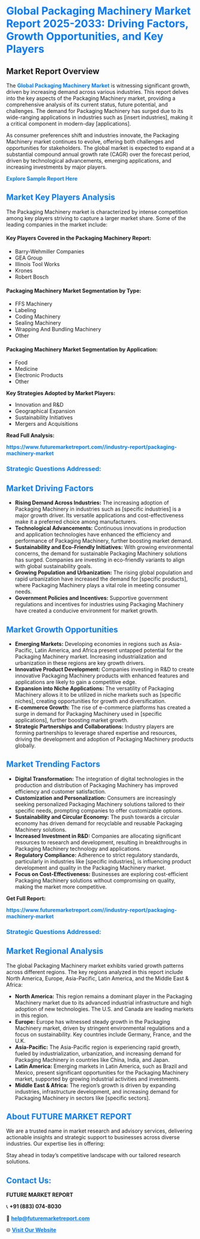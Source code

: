 <h1 style="color: #007BFF;">Global Packaging Machinery Market Report 2025-2033: Driving Factors, Growth Opportunities, and Key Players</h1>

<section id="overview">
<h2>Market Report Overview</h2>
<p>The <a href="https://www.futuremarketreport.com//industry-report/packaging-machinery-market" style="color: #007BFF; text-decoration: none;"><strong>Global Packaging Machinery Market</strong></a> is witnessing significant growth, driven by increasing demand across various industries. This report delves into the key aspects of the Packaging Machinery market, providing a comprehensive analysis of its current status, future potential, and challenges. The demand for Packaging Machinery has surged due to its wide-ranging applications in industries such as [insert industries], making it a critical component in modern-day [applications].</p>
<p>As consumer preferences shift and industries innovate, the Packaging Machinery market continues to evolve, offering both challenges and opportunities for stakeholders. The global market is expected to expand at a substantial compound annual growth rate (CAGR) over the forecast period, driven by technological advancements, emerging applications, and increasing investments by major players.</p>
</section>

<section id="overview">
<p><a href="https://www.futuremarketreport.com//request-sample/reportId=50858" style="color: #007BFF; text-decoration: none;"><strong>Explore Sample Report Here</strong></a></p>
</section>

<section id="key-players">
<h2 style="color: #007BFF;">Market Key Players Analysis</h2>
<p>The Packaging Machinery market is characterized by intense competition among key players striving to capture a larger market share. Some of the leading companies in the market include:</p>
<h4>Key Players Covered in the Packaging Machinery Report:</h4>
<ul><li>Barry-Wehmiller Companies</li><li>GEA Group</li><li>Illinois Tool Works</li><li>Krones</li><li>Robert Bosch</li></ul>
<h4>Packaging Machinery Market Segmentation by Type:</h4>
<ul><li>FFS Machinery</li><li>Labeling</li><li>Coding Machinery</li><li>Sealing Machinery</li><li>Wrapping And Bundling Machinery</li><li>Other</li></ul>

<h4>Packaging Machinery Market Segmentation by Application:</h4>
<ul><li>Food</li><li>Medicine</li><li>Electronic Products</li><li>Other</li></ul>
<p><strong>Key Strategies Adopted by Market Players:</strong></p>
<ul>
<li>Innovation and R&D</li>
<li>Geographical Expansion</li>
<li>Sustainability Initiatives</li>
<li>Mergers and Acquisitions</li>
</ul>
</section>

<section>
<p><strong>Read Full Analysis: </strong></p><a href="https://www.futuremarketreport.com//industry-report/packaging-machinery-market" style="color: #007BFF; text-decoration: none;"><strong>https://www.futuremarketreport.com//industry-report/packaging-machinery-market</strong></a>
<h3 style="color: #007BFF;">Strategic Questions Addressed:</h3>
</section>

<section id="driving-factors">
<h2 style="color: #007BFF;">Market Driving Factors</h2>
<ul>
<li><strong>Rising Demand Across Industries:</strong> The increasing adoption of Packaging Machinery in industries such as [specific industries] is a major growth driver. Its versatile applications and cost-effectiveness make it a preferred choice among manufacturers.</li>
<li><strong>Technological Advancements:</strong> Continuous innovations in production and application technologies have enhanced the efficiency and performance of Packaging Machinery, further boosting market demand.</li>
<li><strong>Sustainability and Eco-Friendly Initiatives:</strong> With growing environmental concerns, the demand for sustainable Packaging Machinery solutions has surged. Companies are investing in eco-friendly variants to align with global sustainability goals.</li>
<li><strong>Growing Population and Urbanization:</strong> The rising global population and rapid urbanization have increased the demand for [specific products], where Packaging Machinery plays a vital role in meeting consumer needs.</li>
<li><strong>Government Policies and Incentives:</strong> Supportive government regulations and incentives for industries using Packaging Machinery have created a conducive environment for market growth.</li>
</ul>
</section>

<section id="growth-opportunities">
<h2 style="color: #007BFF;">Market Growth Opportunities</h2>
<ul>
<li><strong>Emerging Markets:</strong> Developing economies in regions such as Asia-Pacific, Latin America, and Africa present untapped potential for the Packaging Machinery market. Increasing industrialization and urbanization in these regions are key growth drivers.</li>
<li><strong>Innovative Product Development:</strong> Companies investing in R&D to create innovative Packaging Machinery products with enhanced features and applications are likely to gain a competitive edge.</li>
<li><strong>Expansion into Niche Applications:</strong> The versatility of Packaging Machinery allows it to be utilized in niche markets such as [specific niches], creating opportunities for growth and diversification.</li>
<li><strong>E-commerce Growth:</strong> The rise of e-commerce platforms has created a surge in demand for Packaging Machinery used in [specific applications], further boosting market growth.</li>
<li><strong>Strategic Partnerships and Collaborations:</strong> Industry players are forming partnerships to leverage shared expertise and resources, driving the development and adoption of Packaging Machinery products globally.</li>
</ul>
</section>

<section id="trending-factors">
<h2 style="color: #007BFF;">Market Trending Factors</h2>
<ul>
<li><strong>Digital Transformation:</strong> The integration of digital technologies in the production and distribution of Packaging Machinery has improved efficiency and customer satisfaction.</li>
<li><strong>Customization and Personalization:</strong> Consumers are increasingly seeking personalized Packaging Machinery solutions tailored to their specific needs, prompting companies to offer customizable options.</li>
<li><strong>Sustainability and Circular Economy:</strong> The push towards a circular economy has driven demand for recyclable and reusable Packaging Machinery solutions.</li>
<li><strong>Increased Investment in R&D:</strong> Companies are allocating significant resources to research and development, resulting in breakthroughs in Packaging Machinery technology and applications.</li>
<li><strong>Regulatory Compliance:</strong> Adherence to strict regulatory standards, particularly in industries like [specific industries], is influencing product development and quality in the Packaging Machinery market.</li>
<li><strong>Focus on Cost-Effectiveness:</strong> Businesses are exploring cost-efficient Packaging Machinery solutions without compromising on quality, making the market more competitive.</li>
</ul>
</section>

<section>
<p><strong>Get Full Report: </strong></p><a href="https://www.futuremarketreport.com//industry-report/packaging-machinery-market" style="color: #007BFF; text-decoration: none;"><strong>https://www.futuremarketreport.com//industry-report/packaging-machinery-market</strong></a>
<h3 style="color: #007BFF;">Strategic Questions Addressed:</h3>
</section>


<section id="regional-analysis">
<h2 style="color: #007BFF;">Market Regional Analysis</h2>
<p>The global Packaging Machinery market exhibits varied growth patterns across different regions. The key regions analyzed in this report include North America, Europe, Asia-Pacific, Latin America, and the Middle East & Africa:</p>
<ul>
<li><strong>North America:</strong> This region remains a dominant player in the Packaging Machinery market due to its advanced industrial infrastructure and high adoption of new technologies. The U.S. and Canada are leading markets in this region.</li>
<li><strong>Europe:</strong> Europe has witnessed steady growth in the Packaging Machinery market, driven by stringent environmental regulations and a focus on sustainability. Key countries include Germany, France, and the U.K.</li>
<li><strong>Asia-Pacific:</strong> The Asia-Pacific region is experiencing rapid growth, fueled by industrialization, urbanization, and increasing demand for Packaging Machinery in countries like China, India, and Japan.</li>
<li><strong>Latin America:</strong> Emerging markets in Latin America, such as Brazil and Mexico, present significant opportunities for the Packaging Machinery market, supported by growing industrial activities and investments.</li>
<li><strong>Middle East & Africa:</strong> The region’s growth is driven by expanding industries, infrastructure development, and increasing demand for Packaging Machinery in sectors like [specific sectors].</li>
</ul>
</section>

<footer>
<h2 style="color: #007BFF;">About FUTURE MARKET REPORT</h2>
<p>We are a trusted name in market research and advisory services, delivering actionable insights and strategic support to businesses across diverse industries. Our expertise lies in offering:</p>

<p>Stay ahead in today’s competitive landscape with our tailored research solutions.</p>

<h2 style="color: #007BFF;">Contact Us:</h2>
<p><strong>FUTURE MARKET REPORT</strong></p>
<p>📞 <strong>+91 (883) 074-8030</strong></p>
<p>📧 <strong><a href="mailto:help@futuremarketreport.com" style="color: #007BFF;">help@futuremarketreport.com</a></strong></p>
<p>🌐 <strong><a href="https://www.futuremarketreport.com/" style="color: #007BFF;">Visit Our Website</a></strong></p>
</footer>
